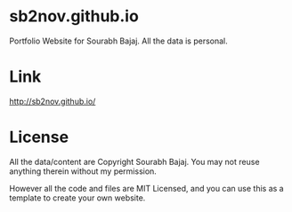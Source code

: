 sb2nov.github.io
================

Portfolio Website for Sourabh Bajaj. All the data is personal.

Link
=====
http://sb2nov.github.io/

License
========
All the data/content are Copyright Sourabh Bajaj. You may not reuse anything therein without my permission.

However all the code and files are MIT Licensed, and you can use this as a template to create your own website.
